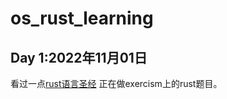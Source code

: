 # os_rust_learning
## Day 1:2022年11月01日
看过一点[rust语言圣经](https://course.rs/about-book.html)
正在做exercism上的rust题目。
